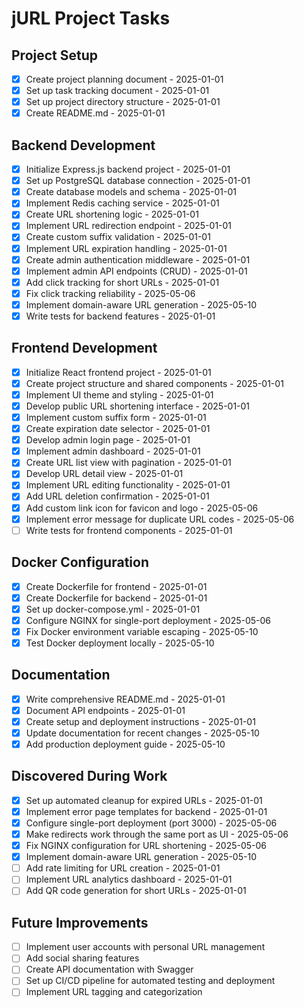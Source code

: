 # jURL Project Tasks

## Project Setup
- [x] Create project planning document - 2025-01-01
- [x] Set up task tracking document - 2025-01-01
- [x] Set up project directory structure - 2025-01-01
- [x] Create README.md - 2025-01-01

## Backend Development
- [x] Initialize Express.js backend project - 2025-01-01
- [x] Set up PostgreSQL database connection - 2025-01-01
- [x] Create database models and schema - 2025-01-01
- [x] Implement Redis caching service - 2025-01-01
- [x] Create URL shortening logic - 2025-01-01
- [x] Implement URL redirection endpoint - 2025-01-01
- [x] Create custom suffix validation - 2025-01-01
- [x] Implement URL expiration handling - 2025-01-01
- [x] Create admin authentication middleware - 2025-01-01
- [x] Implement admin API endpoints (CRUD) - 2025-01-01
- [x] Add click tracking for short URLs - 2025-01-01
- [x] Fix click tracking reliability - 2025-05-06
- [x] Implement domain-aware URL generation - 2025-05-10
- [x] Write tests for backend features - 2025-01-01

## Frontend Development
- [x] Initialize React frontend project - 2025-01-01
- [x] Create project structure and shared components - 2025-01-01
- [x] Implement UI theme and styling - 2025-01-01
- [x] Develop public URL shortening interface - 2025-01-01
- [x] Implement custom suffix form - 2025-01-01
- [x] Create expiration date selector - 2025-01-01
- [x] Develop admin login page - 2025-01-01
- [x] Implement admin dashboard - 2025-01-01
- [x] Create URL list view with pagination - 2025-01-01
- [x] Develop URL detail view - 2025-01-01
- [x] Implement URL editing functionality - 2025-01-01
- [x] Add URL deletion confirmation - 2025-01-01
- [x] Add custom link icon for favicon and logo - 2025-05-06
- [x] Implement error message for duplicate URL codes - 2025-05-06
- [ ] Write tests for frontend components - 2025-01-01

## Docker Configuration
- [x] Create Dockerfile for frontend - 2025-01-01
- [x] Create Dockerfile for backend - 2025-01-01
- [x] Set up docker-compose.yml - 2025-01-01
- [x] Configure NGINX for single-port deployment - 2025-05-06
- [x] Fix Docker environment variable escaping - 2025-05-10
- [x] Test Docker deployment locally - 2025-05-10

## Documentation
- [x] Write comprehensive README.md - 2025-01-01
- [x] Document API endpoints - 2025-01-01
- [x] Create setup and deployment instructions - 2025-01-01
- [x] Update documentation for recent changes - 2025-05-10
- [x] Add production deployment guide - 2025-05-10

## Discovered During Work
- [x] Set up automated cleanup for expired URLs - 2025-01-01
- [x] Implement error page templates for backend - 2025-01-01
- [x] Configure single-port deployment (port 3000) - 2025-05-06
- [x] Make redirects work through the same port as UI - 2025-05-06
- [x] Fix NGINX configuration for URL shortening - 2025-05-06
- [x] Implement domain-aware URL generation - 2025-05-10
- [ ] Add rate limiting for URL creation - 2025-01-01
- [ ] Implement URL analytics dashboard - 2025-01-01
- [ ] Add QR code generation for short URLs - 2025-01-01

## Future Improvements
- [ ] Implement user accounts with personal URL management
- [ ] Add social sharing features
- [ ] Create API documentation with Swagger
- [ ] Set up CI/CD pipeline for automated testing and deployment
- [ ] Implement URL tagging and categorization